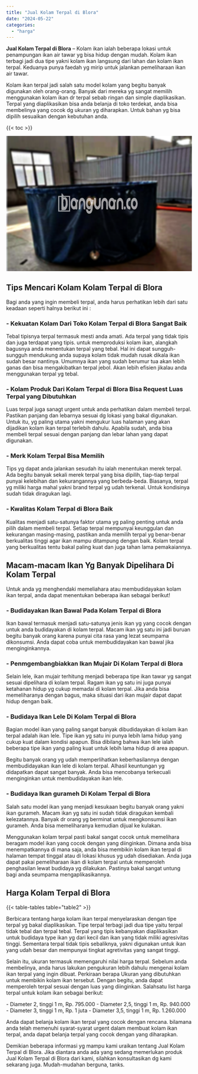 ```yaml
---
title: "Jual Kolam Terpal di Blora"
date: "2024-05-22"
categories: 
  - "harga"
---
```


**Jual Kolam Terpal di Blora** – Kolam ikan ialah beberapa lokasi untuk penampungan ikan air tawar yg bisa hidup dengan mudah. Kolam ikan terbagi jadi dua tipe yakni kolam ikan langsung dari lahan dan kolam ikan terpal. Keduanya punya faedah yg mirip untuk jalankan pemeliharaan ikan air tawar.

Kolam ikan terpal jadi salah satu model kolam yang begitu banyak digunakan oleh orang-orang. Banyak dari mereka yg sangat memilih menggunakan kolam ikan dr terpal sebab ringan dan simple diaplikasikan. Terpal yang diaplikasikan bisa anda belanja di toko terdekat, anda bisa membelinya yang cocok dg ukuran yg diharapkan. Untuk bahan yg bisa dipilih sesuaikan dengan kebutuhan anda.

{{< toc >}}

![Jual Kolam Terpal di Blora](/images/jual-kolam-terpal-56.png)

## Tips Mencari Kolam Kolam Terpal di Blora

Bagi anda yang ingin membeli terpal, anda harus perhatikan lebih dari satu keadaan seperti halnya berikut ini :

### \- Kekuatan Kolam Dari Toko Kolam Terpal di Blora Sangat Baik

Tebal tipisnya terpal termasuk mesti anda amati. Ada terpal yang tidak tipis dan juga terdapat yang tipis. untuk memproduksi kolam ikan, alangkah bagusnya anda menentukan terpal yang tebal. Hal ini dapat sungguh-sungguh mendukung anda supaya kolam tidak mudah rusak dikala ikan sudah besar nantinya. Umumnya ikan yang sudah berumur tua akan lebih ganas dan bisa mengakibatkan terpal jebol. Akan lebih efisien jikalau anda menggunakan terpal yg tebal.

### \- Kolam Produk Dari Kolam Terpal di Blora Bisa Request Luas Terpal yang Dibutuhkan

Luas terpal juga sanagt urgent untuk anda perhatikan dalam membeli terpal. Pastikan panjang dan lebarnya sesuai dg lokasi yang bakal digunakan. Untuk itu, yg paling utama yakni mengukur luas halaman yang akan dijadikan kolam ikan terpal terlebih dahulu. Apabila sudah, anda bisa membeli terpal sesuai dengan panjang dan lebar lahan yang dapat digunakan.

### \- Merk Kolam Terpal Bisa Memilih

Tips yg dapat anda jalankan sesudah itu ialah menentukan merek terpal. Ada begitu banyak sekali merek terpal yang bisa dipilih, tiap-tiap terpal punyai kelebihan dan kekurangannya yang berbeda-beda. Biasanya, terpal yg miliki harga mahal yakni brand terpal yg udah terkenal. Untuk kondisinya sudah tidak diragukan lagi.

### \- Kwalitas Kolam Terpal di Blora Baik

Kualitas menjadi satu-satunya faktor utama yg paling penting untuk anda pilih dalam membeli terpal. Setiap terpal mempunyai keunggulan dan kekurangan masing-masing, pastikan anda memilih terpal yg benar-benar berkualitas tinggi agar ikan mampu ditampung dengan baik. Kolam terpal yang berkualitas tentu bakal paling kuat dan juga tahan lama pemakaiannya.

## Macam-macam Ikan Yg Banyak Dipelihara Di Kolam Terpal

Untuk anda yg menghendaki memeliahara atau membudidayakan kolam ikan terpal, anda dapat menentukan beberapa ikan sebagai berikut!

### \- Budidayakan Ikan Bawal Pada Kolam Terpal di Blora

Ikan bawal termasuk menjadi satu-satunya jenis ikan yg yang cocok dengan untuk anda budidayakan di kolam terpal. Macam ikan yg satu ini jadi buruan begitu banyak orang karena punyai cita rasa yang lezat seumpama dikonsumsi. Anda dapat coba untuk membudidayakan kan bawal jika menginginkannya.

### \- Penmgembangbiakkan Ikan Mujair Di Kolam Terpal di Blora

Selain lele, ikan mujair terhitung menjadi beberapa tipe ikan tawar yg sangat sesuai dipelihara di kolam terpal. Ragam ikan yg satu ini juga punyai ketahanan hidup yg cukup memadai di kolam terpal. Jika anda bisa memeliharanya dengan bagus, maka situasi dari ikan mujair dapat dapat hidup dengan baik.

### \- Budidaya Ikan Lele Di Kolam Terpal di Blora

Bagian model ikan yang paling sangat banyak dibudidayakan di kolam ikan terpal adalah ikan lele. Tipe ikan yg satu ini punya lebih lama hidup yang cukup kuat dalam kondisi apapun. Bisa dibilang bahwa ikan lele ialah beberapa tipe ikan yang paling kuat untuk lebih lama hidup di area apapun.

Begitu banyak orang yg udah memperlihatkan keberhasilannya dengan membudidayakan ikan lele di kolam terpal. Alhasil keuntungan yg didapatkan dapat sangat banyak. Anda bisa mencobanya terkecuali menginginkan untuk membudidayakan ikan lele.

### \- Budidaya Ikan gurameh Di Kolam Terpal di Blora

Salah satu model ikan yang menjadi kesukaan begitu banyak orang yakni ikan gurameh. Macam ikan yg satu ini sudah tidak diragukan kembali kelezatannya. Banyak dr orang yg berminat untuk mengkonsumsi ikan gurameh. Anda bisa memeliharanya kemudian dijual ke kulakan.

Menggunakan kolam terpal pasti bakal sangat cocok untuk memelihara beragam model ikan yang cocok dengan yang diinginkan. Dimana anda bisa menempatkannya di mana saja, anda bisa membikin kolam ikan terpal di halaman tempat tinggal atau di lokasi khusus yg udah disediakan. Anda juga dapat pakai pemeliharaan ikan di kolam terpal untuk memperoleh penghasilan lewat budidaya yg dilakukan. Pastinya bakal sangat untung bagi anda seumpama mengaplikasikannya.

## Harga Kolam Terpal di Blora

{{< table-tables table="table2" >}}

Berbicara tentang harga kolam ikan terpal menyelaraskan dengan tipe terpal yg bakal diaplikasikan. Tipe terpal terbagi jadi dua tipe yaitu terpal tidak tebal dan terpal tebal. Terpal yang tipis kebanyakan diaplikasikan untuk budidaya type ikan yg dari kecil dan ikan yang tidak miliki agresivitas tinggi. Sementara terpal tidak tipis sebaliknya, yakni digunakan untuk ikan yang udah besar dan mempunyai tingkat agretivitas yang sangat tinggi.

Selain itu, ukuran termasuk memengaruhi nilai harga terpal. Sebelum anda membelinya, anda harus lakukan pengukuran lebih dahulu mengenai kolam ikan terpal yang ingin dibuat. Perkiraan berapa Ukuran yang dibutuhkan untuk membikin kolam ikan tersebut. Dengan begitu, anda dapat memperoleh terpal sesuai dengan luas yang diinginkan. Salahsatu list harga terpal untuk kolam ikan sebagai berikut:

\- Diameter 2, tinggi 1 m, Rp. 795.000 - Diameter 2,5, tinggi 1 m, Rp. 940.000 - Diameter 3, tinggi 1 m, Rp. 1 juta - Diameter 3,5, tinggi 1 m, Rp. 1.260.000

Anda dapat belanja kolam ikan terpal yang cocok dengan rencana. bilamana anda telah memenuhi syarat-syarat urgent dalam membuat kolam ikan terpal, anda dapat belanja terpal yang cocok dengan yang diharapkan.

Demikian beberapa informasi yg mampu kami uraikan tentang Jual Kolam Terpal di Blora. Jika diantara anda ada yang sedang memerlukan produk Jual Kolam Terpal di Blora dari kami, silahkan konsultasikan dg kami sekarang juga. Mudah-mudahan berguna, tanks.
